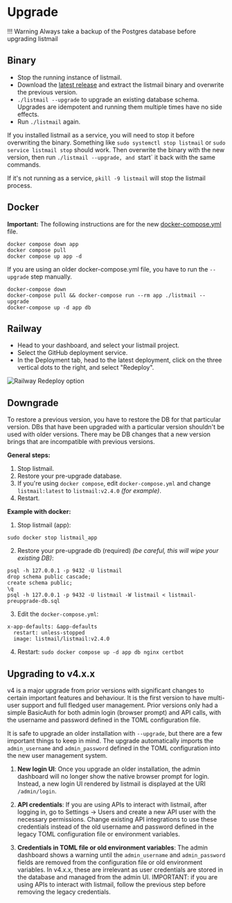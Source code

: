 # Upgrade

!!! Warning
    Always take a backup of the Postgres database before upgrading listmail

## Binary
- Stop the running instance of listmail.
- Download the [latest release](https://github.com/knadh/listmail/releases) and extract the listmail binary and overwrite the previous version.
- `./listmail --upgrade` to upgrade an existing database schema. Upgrades are idempotent and running them multiple times have no side effects.
- Run `./listmail` again.

If you installed listmail as a service, you will need to stop it before overwriting the binary. Something like `sudo systemctl stop listmail` or `sudo service listmail stop` should work. Then overwrite the binary with the new version, then run `./listmail --upgrade, and `start` it back with the same commands.

If it's not running as a service, `pkill -9 listmail` will stop the listmail process.

## Docker
**Important:** The following instructions are for the new [docker-compose.yml](https://github.com/knadh/listmail/blob/master/docker-compose.yml) file.

```shell
docker compose down app
docker compose pull
docker compose up app -d
```

If you are using an older docker-compose.yml file, you have to run the `--upgrade` step manually.

```shell
docker-compose down
docker-compose pull && docker-compose run --rm app ./listmail --upgrade
docker-compose up -d app db
```


## Railway
- Head to your dashboard, and select your listmail project.
- Select the GitHub deployment service.
- In the Deployment tab, head to the latest deployment, click on the three vertical dots to the right, and select "Redeploy".

![Railway Redeploy option](https://user-images.githubusercontent.com/55474996/226517149-6dc512d5-f862-46f7-a57d-5e55b781ff53.png)

## Downgrade

To restore a previous version, you have to restore the DB for that particular version. DBs that have been upgraded with a particular version shouldn't be used with older versions. There may be DB changes that a new version brings that are incompatible with previous versions.

**General steps:**

1. Stop listmail.
2. Restore your pre-upgrade database.
3. If you're using `docker compose`, edit `docker-compose.yml` and change `listmail:latest` to `listmail:v2.4.0` _(for example)_.
4. Restart.

**Example with docker:**

1. Stop listmail (app):
```
sudo docker stop listmail_app
```
2. Restore your pre-upgrade db (required) _(be careful, this will wipe your existing DB)_:
```
psql -h 127.0.0.1 -p 9432 -U listmail
drop schema public cascade;
create schema public;
\q
psql -h 127.0.0.1 -p 9432 -U listmail -W listmail < listmail-preupgrade-db.sql
```
3. Edit the `docker-compose.yml`:
```
x-app-defaults: &app-defaults
  restart: unless-stopped
  image: listmail/listmail:v2.4.0
```
4. Restart:
`sudo docker compose up -d app db nginx certbot`


## Upgrading to v4.x.x
v4 is a major upgrade from prior versions with significant changes to certain important features and behaviour. It is the first version to have multi-user support and full fledged user management. Prior versions only had a simple BasicAuth for both admin login (browser prompt) and API calls, with the username and password defined in the TOML configuration file.

It is safe to upgrade an older installation with `--upgrade`, but there are a few important things to keep in mind. The upgrade automatically imports the `admin_username` and `admin_password` defined in the TOML configuration into the new user management system.

1. **New login UI**: Once you upgrade an older installation, the admin dashboard will no longer show the native browser prompt for login. Instead, a new login UI rendered by listmail is displayed at the URI `/admin/login`.

1. **API credentials**: If you are using APIs to interact with listmail, after logging in, go to Settings -> Users and create a new API user with the necessary permissions. Change existing API integrations to use these credentials instead of the old username and password defined in the legacy TOML configuration file or environment variables.

1. **Credentials in TOML file or old environment variables**: The admin dashboard shows a warning until the `admin_username` and `admin_password` fields are removed from the configuration file or old environment variables. In v4.x.x, these are irrelevant as user credentials are stored in the database and managed from the admin UI. IMPORTANT: if you are using APIs to interact with listmail, follow the previous step before removing the legacy credentials.

